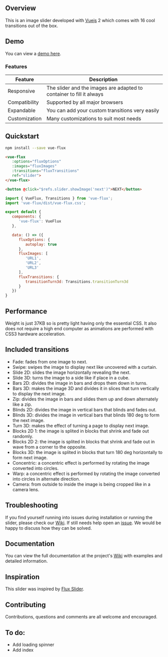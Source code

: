 ## Overview

This is an image slider developed with [Vuejs](https://vuejs.org/) 2 which comes with 16 cool transitions out of the box.

## Demo

You can view a [demo here](https://deulos.github.io/vue-flux/).

### Features
| Feature | Description |
|---------|-------------|
| Responsive | The slider and the images are adapted to container to fill it always |
| Compatibility | Supported by all major browsers |
| Expandable | You can add your custom transitions very easily |
| Customization | Many customizations to suit most needs |

## Quickstart

``` bash
npm install --save vue-flux
```

``` html
<vue-flux
   :options="fluxOptions"
   :images="fluxImages"
   :transitions="fluxTransitions"
   ref="slider">
</vue-flux>

<button @click="$refs.slider.showImage('next')">NEXT</button>
```

``` javascript
import { VueFlux, Transitions } from 'vue-flux';
import 'vue-flux/dist/vue-flux.css';

export default {
   components: {
      'vue-flux': VueFlux
   },

   data: () => ({
      fluxOptions: {
         autoplay: true
      },
      fluxImages: [
         'URL1',
         'URL2',
         'URL3'
      ],
      fluxTransitions: {
         transitionTurn3d: Transitions.transitionTurn3d
      }
   })
}
```

## Performance

Weight is just 37KB so is pretty light having only the essential CSS. It also does not require a high end computer as animations are performed with CSS3 hardware acceleration.

## Included transitions
* Fade: fades from one image to next.
* Swipe: swipes the image to display next like uncovered with a curtain.
* Slide 2D: slides the image horizontally revealing the next.
* Slide 3D: turns the image to a side like if place in a cube.
* Bars 2D: divides the image in bars and drops them down in turns.
* Bars 3D: makes the image 3D and divides it in slices that turn vertically to display the next image.
* Zip: divides the image in bars and slides them up and down alternately like a zip.
* Blinds 2D: divides the image in vertical bars that blinds and fades out.
* Blinds 3D: divides the image in vertical bars that blinds 180 deg to form the next image.
* Turn 3D: makes the effect of turning a page to display next image.
* Blocks 2D 1: the image is splited in blocks that shrink and fade out randomly.
* Blocks 2D 2: the image is splited in blocks that shrink and fade out in wave from a corner to the opposite.
* Blocks 3D: the image is splited in blocks that turn 180 deg horizontally to form next image.
* Concentric: a concentric effect is performed by rotating the image converted into circles.
* Warp: a concentric effect is performed by rotating the image converted into circles in alternate direction.
* Camera: from outside to inside the image is being cropped like in a camera lens.

## Troubleshooting

If you find yourself running into issues during installation or running the slider, please check our [Wiki](https://github.com/deulos/vue-flux/wiki). If still needs help open an [issue](https://github.com/deulos/vue-flux/issues/new). We would be happy to discuss how they can be solved.

## Documentation

You can view the full documentation at the project's [Wiki](https://github.com/deulos/vue-flux/wiki) with examples and detailed information.

## Inspiration

This slider was inspired by [Flux Slider](http://joelambert.co.uk/flux/).

## Contributing

Contributions, questions and comments are all welcome and encouraged.

## To do:
* Add loading spinner
* Add index
